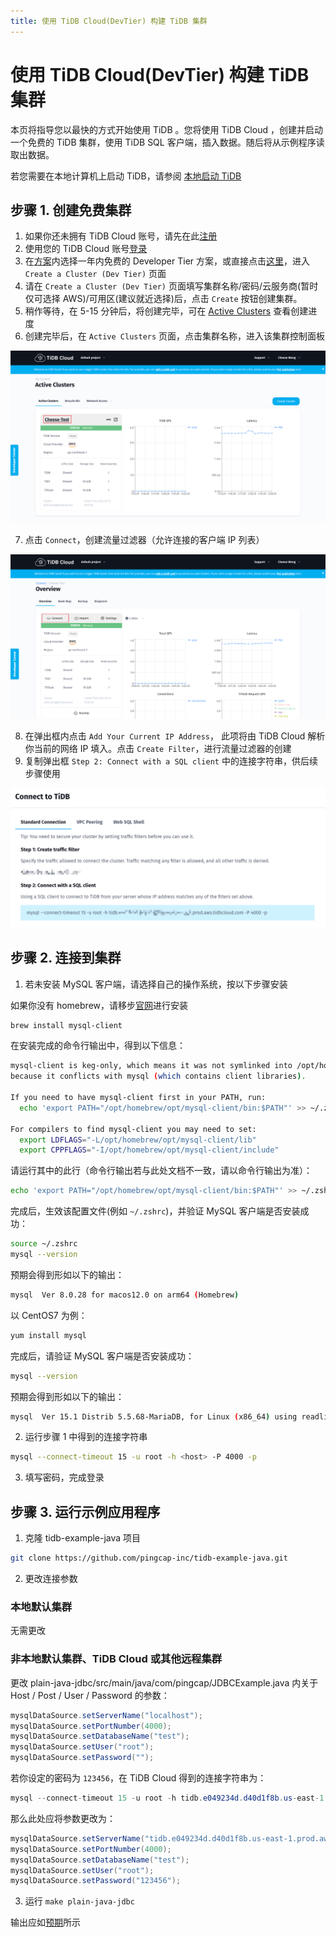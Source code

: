 ```yaml
---
title: 使用 TiDB Cloud(DevTier) 构建 TiDB 集群
---
```


<!-- markdownlint-disable MD029 -->

# 使用 TiDB Cloud(DevTier) 构建 TiDB 集群

本页将指导您以最快的方式开始使用 TiDB 。您将使用 TiDB Cloud ，创建并启动一个免费的 TiDB 集群，使用 TiDB SQL 客户端，插入数据。随后将从示例程序读取出数据。

若您需要在本地计算机上启动 TiDB，请参阅 [本地启动 TiDB](https://docs.pingcap.com/zh/tidb/stable/quick-start-with-tidb)

## 步骤 1. 创建免费集群

1. 如果你还未拥有 TiDB Cloud 账号，请先在此[注册](https://tidbcloud.com/signup)
2. 使用您的 TiDB Cloud 账号[登录](https://tidbcloud.com/)
3. 在[方案](https://tidbcloud.com/console/plans)内选择一年内免费的 Developer Tier 方案，或直接点击[这里](https://tidbcloud.com/console/create-cluster?tier=dev)，进入 `Create a Cluster (Dev Tier)` 页面
4. 请在 `Create a Cluster (Dev Tier)` 页面填写集群名称/密码/云服务商(暂时仅可选择 AWS)/可用区(建议就近选择)后，点击 `Create` 按钮创建集群。
5. 稍作等待，在 5-15 分钟后，将创建完毕，可在 [Active Clusters](https://tidbcloud.com/console/clusters) 查看创建进度
6. 创建完毕后，在 `Active Clusters` 页面，点击集群名称，进入该集群控制面板

![active clusters](/media/develop/IMG_20220331-232643794.png)

7. 点击 `Connect`，创建流量过滤器（允许连接的客户端 IP 列表）

![connect](/media/develop/IMG_20220331-232726165.png)

8. 在弹出框内点击 `Add Your Current IP Address`， 此项将由 TiDB Cloud 解析你当前的网络 IP 填入。点击 `Create Filter`，进行流量过滤器的创建
9. 复制弹出框 `Step 2: Connect with a SQL client` 中的连接字符串，供后续步骤使用

![SQL string](/media/develop/IMG_20220331-232800929.png)

## 步骤 2. 连接到集群

1. 若未安装 MySQL 客户端，请选择自己的操作系统，按以下步骤安装

<SimpleTab>

<div label="Mac">

如果你没有 homebrew，请移步[官网](https://brew.sh/index_zh-cn)进行安装

```bash
brew install mysql-client
```

在安装完成的命令行输出中，得到以下信息：

```bash
mysql-client is keg-only, which means it was not symlinked into /opt/homebrew,
because it conflicts with mysql (which contains client libraries).

If you need to have mysql-client first in your PATH, run:
  echo 'export PATH="/opt/homebrew/opt/mysql-client/bin:$PATH"' >> ~/.zshrc

For compilers to find mysql-client you may need to set:
  export LDFLAGS="-L/opt/homebrew/opt/mysql-client/lib"
  export CPPFLAGS="-I/opt/homebrew/opt/mysql-client/include"
```

请运行其中的此行（命令行输出若与此处文档不一致，请以命令行输出为准）：

```bash
echo 'export PATH="/opt/homebrew/opt/mysql-client/bin:$PATH"' >> ~/.zshrc
```

完成后，生效该配置文件(例如 `~/.zshrc`)，并验证 MySQL 客户端是否安装成功：

```bash
source ~/.zshrc
mysql --version
```

预期会得到形如以下的输出：

```bash
mysql  Ver 8.0.28 for macos12.0 on arm64 (Homebrew)
```

</div>

<div label="Linux">

以 CentOS7 为例：

```bash
yum install mysql
```

完成后，请验证 MySQL 客户端是否安装成功：

```bash
mysql --version
```

预期会得到形如以下的输出：

```bash
mysql  Ver 15.1 Distrib 5.5.68-MariaDB, for Linux (x86_64) using readline 5.1
```

</div>

</SimpleTab>

2. 运行步骤 1 中得到的连接字符串

```bash
mysql --connect-timeout 15 -u root -h <host> -P 4000 -p
```

3. 填写密码，完成登录

## 步骤 3. 运行示例应用程序

1. 克隆 tidb-example-java 项目

```bash
git clone https://github.com/pingcap-inc/tidb-example-java.git
```

2. 更改连接参数

### 本地默认集群

无需更改

### 非本地默认集群、TiDB Cloud 或其他远程集群

更改 plain-java-jdbc/src/main/java/com/pingcap/JDBCExample.java 内关于 Host / Post / User / Password 的参数：

```java
mysqlDataSource.setServerName("localhost");
mysqlDataSource.setPortNumber(4000);
mysqlDataSource.setDatabaseName("test");
mysqlDataSource.setUser("root");
mysqlDataSource.setPassword("");
```

若你设定的密码为 `123456`，在 TiDB Cloud 得到的连接字符串为：

```java
mysql --connect-timeout 15 -u root -h tidb.e049234d.d40d1f8b.us-east-1.prod.aws.tidbcloud.com -P 4000 -p
```

那么此处应将参数更改为：

```java
mysqlDataSource.setServerName("tidb.e049234d.d40d1f8b.us-east-1.prod.aws.tidbcloud.com");
mysqlDataSource.setPortNumber(4000);
mysqlDataSource.setDatabaseName("test");
mysqlDataSource.setUser("root");
mysqlDataSource.setPassword("123456");
```

3. 运行 `make plain-java-jdbc`

输出应如[预期](https://github.com/pingcap-inc/tidb-example-java/blob/main/Expected-Output.md#plain-java-jdbc)所示

